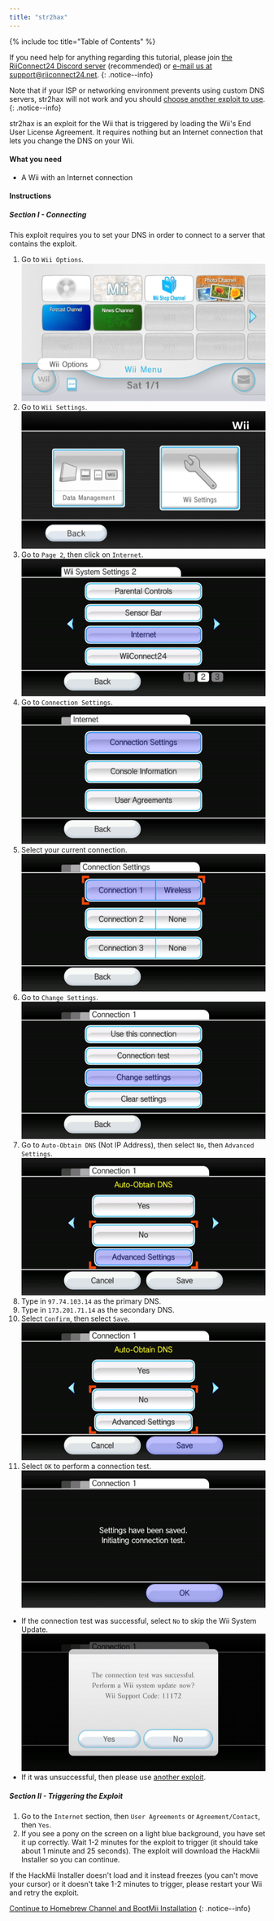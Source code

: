 ```yaml
---
title: "str2hax"
---
```


{% include toc title="Table of Contents" %}

If you need help for anything regarding this tutorial, please join [the RiiConnect24 Discord server](https://discord.gg/b4Y7jfD) (recommended) or [e-mail us at support@riiconnect24.net](mailto:support@riiconnect24.net).
{: .notice--info}

Note that if your ISP or networking environment prevents using custom DNS servers, str2hax will not work and you should [choose another exploit to use](get-started).
{: .notice--info}

str2hax is an exploit for the Wii that is triggered by loading the Wii's End User License Agreement. It requires nothing but an Internet connection that lets you change the DNS on your Wii.

#### What you need

* A Wii with an Internet connection

#### Instructions

##### Section I - Connecting

This exploit requires you to set your DNS in order to connect to a server that contains the exploit.

1. Go to `Wii Options`.
![Wii Options](/images/RiiConnect24/Internet_1.png)
2. Go to `Wii Settings`.
![Wii Settings](/images/RiiConnect24/Internet_2.png)
3. Go to `Page 2`, then click on `Internet`.
![Internet](/images/RiiConnect24/Internet_3.png)
4. Go to `Connection Settings`.
![Connection Settings](/images/RiiConnect24/Internet_4.png)
5. Select your current connection.
![Current Connection](/images/RiiConnect24/Internet_5.png)
6. Go to `Change Settings`.
![Change Settings](/images/RiiConnect24/Internet_6.png)
7. Go to `Auto-Obtain DNS` (Not IP Address), then select `No`, then `Advanced Settings`.
![Auto-Obtain DNS](/images/RiiConnect24/Internet_7.png)
8. Type in `97.74.103.14` as the primary DNS.
9. Type in `173.201.71.14` as the secondary DNS.
10. Select `Confirm`, then select `Save`.
![Save DNS](/images/RiiConnect24/Internet_10.png)
11. Select `OK` to perform a connection test.
![Connection Test](/images/RiiConnect24/Internet_11.png)
   - If the connection test was successful, select `No` to skip the Wii System Update.
![Connection Test Successful](/images/RiiConnect24/Internet_12.png)
   - If it was unsuccessful, then please use [another exploit](get-started).

##### Section II - Triggering the Exploit

1. Go to the `Internet` section, then `User Agreements` or `Agreement/Contact`, then `Yes`.
2. If you see a pony on the screen on a light blue background, you have set it up correctly. Wait 1-2 minutes for the exploit to trigger (it should take about 1 minute and 25 seconds). The exploit will download the HackMii Installer so you can continue.

If the HackMii Installer doesn't load and it instead freezes (you can't move your cursor) or it doesn't take 1-2 minutes to trigger, please restart your Wii and retry the exploit.

[Continue to Homebrew Channel and BootMii Installation](hbc)
{: .notice--info}
